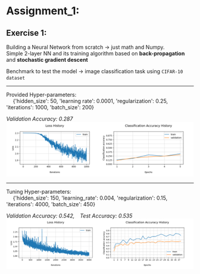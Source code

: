
# Assignment_1:

## Exercise 1:
Building a Neural Network from scratch → just math and Numpy.\
Simple 2-layer NN and its training algorithm based on **back-propagation** and **stochastic gradient descent**

Benchmark to test the model → image classification task using `CIFAR-10 dataset`

-----------------------------------
Provided Hyper-parameters: \
&emsp; {'hidden_size': 50, 'learning rate': 0.0001, 'regularization': 0.25, 'iterations': 1000, 'batch_size': 200}

*Validation Accuracy: 0.287*
![ex1_basic](https://github.com/LM1997610/AdavancedML/blob/main/Assignment_1/images/ex1_basic.png)

-----------------------------------
Tuning Hyper-parameters: \
&emsp; {'hidden_size': 150, 'learning_rate': 0.004, 'regularization': 0.15, 'iterations': 4000, 'batch_size': 450}

*Validation Accuracy: 0.542, &ensp; Test Accuracy:  0.535*
![ex1_tuned](https://github.com/LM1997610/AdavancedML/blob/main/Assignment_1/images/ex1_tuned.png)
